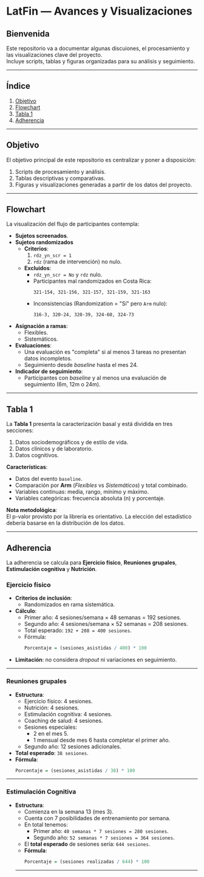 # LatFin — Avances y Visualizaciones

## Bienvenida
Este repositorio va a documentar algunas discuiones, el procesamiento y las visualizaciones clave del proyecto.  
Incluye scripts, tablas y figuras organizadas para su análisis y seguimiento.

---

## Índice
1. [Objetivo](#objetivo)
2. [Flowchart](#flowchart)
3. [Tabla 1](#tabla-1)
4. [Adherencia](#adherencia)

---

## Objetivo
El objetivo principal de este repositorio es centralizar y poner a disposición:

1. Scripts de procesamiento y análisis.
2. Tablas descriptivas y comparativas.
3. Figuras y visualizaciones generadas a partir de los datos del proyecto.

---

## Flowchart
La visualización del flujo de participantes contempla:

- **Sujetos screenados**.
- **Sujetos randomizados**  
  - **Criterios**:
    1. `rdz_yn_scr = 1`
    2. `rdz` (rama de intervención) no nulo.
  - **Excluidos**:
    - `rdz_yn_scr = No` y `rdz` nulo.
    - Participantes mal randomizados en Costa Rica:  
      ```
      321-154, 321-156, 321-157, 321-159, 321-163
      ```
    - Inconsistencias (Randomization = "Sí" pero `Arm` nulo):  
      ```
      316-3, 320-24, 320-39, 324-60, 324-73
      ```
- **Asignación a ramas**:
  - Flexibles.
  - Sistemáticos.
- **Evaluaciones**:
  - Una evaluación es "completa" si al menos 3 tareas no presentan datos incompletos.
  - Seguimiento desde *baseline* hasta el mes 24.
- **Indicador de seguimiento**:
  - Participantes con *baseline* y al menos una evaluación de seguimiento (6m, 12m o 24m).

---

## Tabla 1
La **Tabla 1** presenta la caracterización basal y está dividida en tres secciones:

1. Datos sociodemográficos y de estilo de vida.
2. Datos clínicos y de laboratorio.
3. Datos cognitivos.

**Características**:
- Datos del evento `baseline`.
- Comparación por **Arm** (*Flexibles* vs *Sistemáticos*) y total combinado.
- Variables continuas: media, rango, mínimo y máximo.
- Variables categóricas: frecuencia absoluta (n) y porcentaje.

**Nota metodológica**:  
El p-valor provisto por la librería es orientativo. La elección del estadístico debería basarse en la distribución de los datos.

---

## Adherencia
La adherencia se calcula para **Ejercicio físico**, **Reuniones grupales**, **Estimulación cognitiva** y **Nutrición**.

### Ejercicio físico
- **Criterios de inclusión**:
  - Randomizados en rama sistemática.
- **Cálculo**:
  - Primer año: 4 sesiones/semana × 48 semanas = 192 sesiones.
  - Segundo año: 4 sesiones/semana × 52 semanas = 208 sesiones.
  - Total esperado: `192 + 208 = 400 sesiones`.
  - Fórmula:
    ```r
    Porcentaje = (sesiones_asistidas / 400) * 100
    ```
- **Limitación**: no considera *dropout* ni variaciones en seguimiento.


---

### Reuniones grupales
- **Estructura**:
  - Ejercicio físico: 4 sesiones.
  - Nutrición: 4 sesiones.
  - Estimulación cognitiva: 4 sesiones.
  - Coaching de salud: 4 sesiones.
  - Sesiones especiales:
    - 2 en el mes 5.
    - 1 mensual desde mes 6 hasta completar el primer año.
  - Segundo año: 12 sesiones adicionales.
- **Total esperado**: `38 sesiones`.
- **Fórmula**:
  ```r
  Porcentaje = (sesiones_asistidas / 38) * 100

---

### Estimulación Cognitiva
- **Estructura**:
  - Comienza en la semana 13 (mes 3).
  - Cuenta con 7 posibilidades de entrenamiento por semana.
  - En total tenemos:
    - Primer año: `40 semanas * 7 sesiones = 280 sesiones`.
    - Segundo año: `52 semanas * 7 sesiones = 364 sesiones`.
  - El **total esperado** de sesiones sería: `644 sesiones`.
  - **Fórmula**:
    ```r
    Porcentaje = (sesiones realizadas / 644) * 100

  ---
